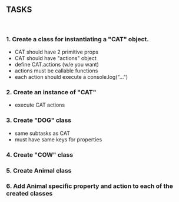 ## TASKS
</br>

### 1. Create a class for instantiating a "CAT" object.
- CAT should have 2 primitive props
- CAT should have "actions" object
- define CAT.actions (w/e you want)
- actions must be callable functions
- each action should execute a console.log("...")

### 2. Create an instance of "CAT"
- execute CAT actions

### 3. Create "DOG" class
- same subtasks as CAT
- must have same keys for properties

### 4. Create "COW" class

### 5. Create Animal class

### 6. Add Animal specific property and action to each of the created classes
